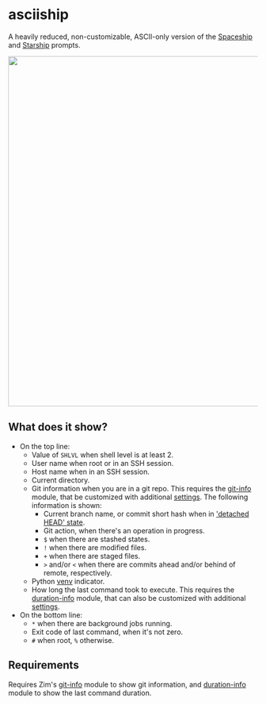 asciiship
=========

A heavily reduced, non-customizable, ASCII-only version of the [Spaceship] and
[Starship] prompts.

<img width="706" src="https://zimfw.github.io/images/prompts/asciiship@2.png">

What does it show?
------------------

  * On the top line:
    * Value of `SHLVL` when shell level is at least 2.
    * User name when root or in an SSH session.
    * Host name when in an SSH session.
    * Current directory.
    * Git information when you are in a git repo. This requires the [git-info]
      module, that be customized with additional
      [settings](https://github.com/zimfw/git-info/blob/master/README.md#settings).
      The following information is shown:
      * Current branch name, or commit short hash when in ['detached HEAD' state].
      * Git action, when there's an operation in progress.
      * `$` when there are stashed states.
      * `!` when there are modified files.
      * `+` when there are staged files.
      * `>` and/or `<` when there are commits ahead and/or behind of remote,
        respectively.
    * Python [venv] indicator.
    * How long the last command took to execute. This requires the [duration-info]
      module, that can also be customized with additional
      [settings](https://github.com/zimfw/duration-info/blob/master/README.md#settings).
  * On the bottom line:
    * `*` when there are background jobs running.
    * Exit code of last command, when it's not zero.
    * `#` when root, `%` otherwise.

Requirements
------------

Requires Zim's [git-info] module to show git information, and [duration-info]
module to show the last command duration.

[Spaceship]: https://denysdovhan.com/spaceship-prompt/
[Starship]: https://starship.rs/
['detached HEAD' state]: http://gitfaq.org/articles/what-is-a-detached-head.html
[venv]: https://docs.python.org/3/library/venv.html
[git-info]: https://github.com/zimfw/git-info
[duration-info]: https://github.com/zimfw/duration-info
